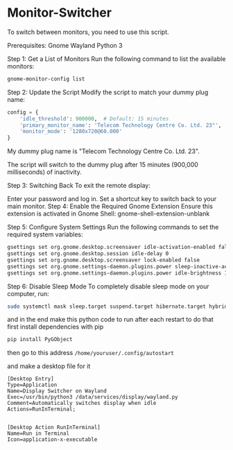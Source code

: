 # Monitor-Switcher
To switch between monitors, you need to use this script.

Prerequisites:
Gnome
Wayland
Python 3


Step 1: Get a List of Monitors
Run the following command to list the available monitors:

```bash
gnome-monitor-config list
```

Step 2: Update the Script
Modify the script to match your dummy plug name:

```python
config = {
    'idle_threshold': 900000,  # Default: 15 minutes
    'primary_monitor_name': 'Telecom Technology Centre Co. Ltd. 23"',  # Default display name
    'monitor_mode': '1280x720@60.000'
}
```

My dummy plug name is "Telecom Technology Centre Co. Ltd. 23".

The script will switch to the dummy plug after 15 minutes (900,000 milliseconds) of inactivity.

Step 3: Switching Back
To exit the remote display:

Enter your password and log in.
Set a shortcut key to switch back to your main monitor.
Step 4: Enable the Required Gnome Extension
Ensure this extension is activated in Gnome Shell:
gnome-shell-extension-unblank

Step 5: Configure System Settings
Run the following commands to set the required system variables:

```bash
gsettings set org.gnome.desktop.screensaver idle-activation-enabled false
gsettings set org.gnome.desktop.session idle-delay 0
gsettings set org.gnome.desktop.screensaver lock-enabled false
gsettings set org.gnome.settings-daemon.plugins.power sleep-inactive-ac-type 'nothing'
gsettings set org.gnome.settings-daemon.plugins.power idle-brightness 100
```

Step 6: Disable Sleep Mode
To completely disable sleep mode on your computer, run:

```bash
sudo systemctl mask sleep.target suspend.target hibernate.target hybrid-sleep.target
```

and in the end make this python code to run after each restart to do that first install dependencies with pip
```bash
pip install PyGObject
```

then go to this address ```/home/youruser/.config/autostart``` 

and make a desktop file for it

```
[Desktop Entry]
Type=Application
Name=Display Switcher on Wayland
Exec=/usr/bin/python3 /data/services/display/wayland.py
Comment=Automatically switches display when idle
Actions=RunInTerminal;


[Desktop Action RunInTerminal]
Name=Run in Terminal
Icon=application-x-executable
```
